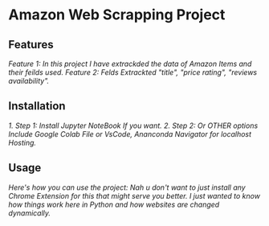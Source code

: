 # Amazon Web Scrapping Project

## Features

*Feature 1: In this project I have extrackded the data of Amazon Items and their feilds used.
Feature 2: Felds Extrackted "title",	"price	rating",	"reviews	availability".*

## Installation

*1. Step 1: Install Jupyter NoteBook If you want.
2. Step 2: Or OTHER options Include Google Colab File or VsCode, Ananconda Navigator for localhost Hosting.*

## Usage

*Here's how you can use the project: Nah u don't want to just install any Chrome Extension for this that might serve you better. I just wanted to know how things work here in Python and how websites are changed dynamically.*







